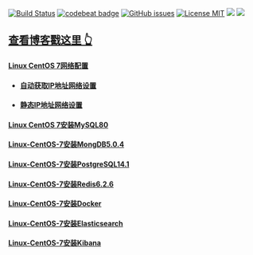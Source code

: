 [![Build Status](https://travis-ci.org/libozhang/libozhang.github.io.svg?branch=master)](https://travis-ci.org/libozhang/libozhang.github.io)
[![codebeat badge](https://codebeat.co/badges/5f031df3-f6c1-4ec0-911a-ff6617ca50b9)](https://codebeat.co/projects/github-com-libozhang-libozhang-github-io-master)
[![GitHub issues](https://img.shields.io/github/issues/libozhang/libozhang.github.io.svg?style=flat)](https://github.com/libozhang/libozhang.github.io/issues)
[![License MIT](https://img.shields.io/badge/license-MIT-blue.svg?style=flat)](https://github.com/home-assistant/home-assistant-iOS/blob/master/LICENSE)
[![](https://img.shields.io/github/stars/libozhang/libozhang.github.io.svg?style=social&label=Star)](https://github.com/libozhang/libozhang.github.io)
[![](https://img.shields.io/github/forks/libozhang/libozhang.github.io.svg?style=social&label=Fork)](https://github.com/libozhang/libozhang.github.io)

## [查看博客戳这里 👆](http://libozhang.github.io)

#### [Linux CentOS 7网络配置](https://libozhang.github.io/2021/11/30/Linux-CentOS-7%E7%BD%91%E7%BB%9C%E9%85%8D%E7%BD%AE/)
* #### [自动获取IP地址网络设置](https://libozhang.github.io/2021/11/30/Linux-CentOS-7%E7%BD%91%E7%BB%9C%E9%85%8D%E7%BD%AE/#%E8%87%AA%E5%8A%A8%E8%8E%B7%E5%8F%96ip%E5%9C%B0%E5%9D%80%E7%BD%91%E7%BB%9C%E8%AE%BE%E7%BD%AE)
* #### [静态IP地址网络设置](https://libozhang.github.io/2021/11/30/Linux-CentOS-7%E7%BD%91%E7%BB%9C%E9%85%8D%E7%BD%AE/#%E9%9D%99%E6%80%81ip%E5%9C%B0%E5%9D%80%E7%BD%91%E7%BB%9C%E8%AE%BE%E7%BD%AE)

#### [Linux CentOS 7安装MySQL80](https://libozhang.github.io/2021/12/01/Linux-CentOS-7%E5%AE%89%E8%A3%85MySQL80/)

#### [Linux-CentOS-7安装MongDB5.0.4](https://libozhang.github.io/2021/12/02/Linux-CentOS-7%E5%AE%89%E8%A3%85MongDB5.0.4/)

#### [Linux-CentOS-7安装PostgreSQL14.1](https://libozhang.github.io/2021/12/02/Linux-CentOS-7%E5%AE%89%E8%A3%85PostgreSQL14.1/)

#### [Linux-CentOS-7安装Redis6.2.6](https://libozhang.github.io/2021/12/02/Linux-CentOS-7%E5%AE%89%E8%A3%85PostgreSQL14.1/)

#### [Linux-CentOS-7安装Docker](https://libozhang.github.io/2021/12/03/Linux-CentOS-7%E5%AE%89%E8%A3%85docker/)

#### [Linux-CentOS-7安装Elasticsearch](https://libozhang.github.io/2021/12/03/Linux-CentOS-7%E5%AE%89%E8%A3%85Elasticsearch/)

#### [Linux-CentOS-7安装Kibana](https://libozhang.github.io/2021/12/03/Linux-CentOS-7%E5%AE%89%E8%A3%85Kibana/)

